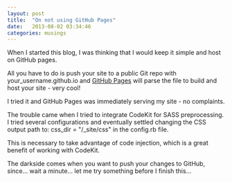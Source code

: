 ```yaml
---
layout: post
title:  "On not using GitHub Pages"
date:   2013-08-02 03:34:46
categories: musings
---
```


When I started this blog, I was thinking that I would keep it simple and host on GitHub pages.

All you have to do is push your site to a public Git repo with your_username.github.io and [GitHub Pages](http://pages.github.com) will parse the file to build and host your site - very cool!

I tried it and GitHub Pages was immediately serving my site - no complaints.

The trouble came when I tried to integrate CodeKit for SASS preprocessing. I tried several configurations and eventually settled changing the CSS output path to: css_dir = "/_site/css" in the config.rb file.

This is necessary to take advantage of code injection, which is a great benefit of working with CodeKit.

The darkside comes when you want to push your changes to GitHub, since... wait a minute... let me try something before I finish this...